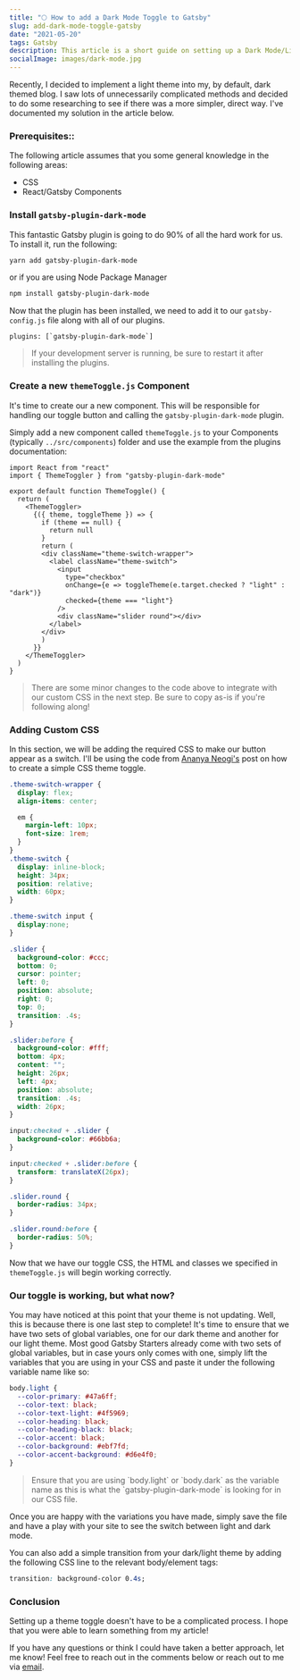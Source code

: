 ```yaml
---
title: "🌕 How to add a Dark Mode Toggle to Gatsby"
slug: add-dark-mode-toggle-gatsby
date: "2021-05-20"
tags: Gatsby
description: This article is a short guide on setting up a Dark Mode/Light Mode Toggle with CSS and a Custom Component.
socialImage: images/dark-mode.jpg
---
```


Recently, I decided to implement a light theme into my, by default,
dark themed blog. I saw lots of unnecessarily complicated methods and
decided to do some researching to see if there was a more simpler,
direct way. I've documented my solution in the article below.

### Prerequisites::

The following article assumes that you some general knowledge in the
following areas:

- CSS
- React/Gatsby Components

### Install `gatsby-plugin-dark-mode`

This fantastic Gatsby plugin is going to do 90% of all the hard work
for us. To install it, run the following:

```bash
yarn add gatsby-plugin-dark-mode
```

or if you are using Node Package Manager

```bash
npm install gatsby-plugin-dark-mode
```

Now that the plugin has been installed, we need to add it to our
`gatsby-config.js` file along with all of our plugins.

```JS
plugins: [`gatsby-plugin-dark-mode`]
```

<blockquote id="blockquote-warning">
If your development server is running, be sure to restart it after installing the plugins.
</blockquote>

### Create a new `themeToggle.js` Component

It's time to create our a new component. This will be responsible for
handling our toggle button and calling the `gatsby-plugin-dark-mode`
plugin.

Simply add a new component called `themeToggle.js` to your Components
(typically `../src/components`) folder and use the example from the
plugins documentation:

```JS
import React from "react"
import { ThemeToggler } from "gatsby-plugin-dark-mode"

export default function ThemeToggle() {
  return (
    <ThemeToggler>
      {({ theme, toggleTheme }) => {
        if (theme == null) {
          return null
        }
        return (
        <div className="theme-switch-wrapper">
          <label className="theme-switch">
            <input
              type="checkbox"
              onChange={e => toggleTheme(e.target.checked ? "light" : "dark")}
              checked={theme === "light"}
            />
            <div className="slider round"></div>
          </label>
        </div>
        )
      }}
    </ThemeToggler>
  )
}
```

<blockquote id="blockquote-info">
There are some minor changes to the code above to integrate with our custom CSS in the next step. Be sure to copy as-is if you're following along!
</blockquote>

### Adding Custom CSS

In this section, we will be adding the required CSS to make our button
appear as a switch. I'll be using the code from
[Ananya Neogi's](https://dev.to/ananyaneogi/create-a-dark-light-mode-switch-with-css-variables-34l8)
post on how to create a simple CSS theme toggle.

```CSS
.theme-switch-wrapper {
  display: flex;
  align-items: center;

  em {
    margin-left: 10px;
    font-size: 1rem;
  }
}
.theme-switch {
  display: inline-block;
  height: 34px;
  position: relative;
  width: 60px;
}

.theme-switch input {
  display:none;
}

.slider {
  background-color: #ccc;
  bottom: 0;
  cursor: pointer;
  left: 0;
  position: absolute;
  right: 0;
  top: 0;
  transition: .4s;
}

.slider:before {
  background-color: #fff;
  bottom: 4px;
  content: "";
  height: 26px;
  left: 4px;
  position: absolute;
  transition: .4s;
  width: 26px;
}

input:checked + .slider {
  background-color: #66bb6a;
}

input:checked + .slider:before {
  transform: translateX(26px);
}

.slider.round {
  border-radius: 34px;
}

.slider.round:before {
  border-radius: 50%;
}
```

Now that we have our toggle CSS, the HTML and classes we specified in
`themeToggle.js` will begin working correctly.

### Our toggle is working, but what now?

You may have noticed at this point that your theme is not updating.
Well, this is because there is one last step to complete! It's time to
ensure that we have two sets of global variables, one for our dark
theme and another for our light theme. Most good Gatsby Starters
already come with two sets of global variables, but in case yours only
comes with one, simply lift the variables that you are using in your
CSS and paste it under the following variable name like so:

```CSS
body.light {
  --color-primary: #47a6ff;
  --color-text: black;
  --color-text-light: #4f5969;
  --color-heading: black;
  --color-heading-black: black;
  --color-accent: black;
  --color-background: #ebf7fd;
  --color-accent-background: #d6e4f0;
}
```

<blockquote id="blockquote-warning">
Ensure that you are using `body.light` or `body.dark` as the variable name as this is what the `gatsby-plugin-dark-mode` is looking for in our CSS file.
</blockquote>

Once you are happy with the variations you have made, simply save the
file and have a play with your site to see the switch between light
and dark mode.

You can also add a simple transition from your dark/light theme by
adding the following CSS line to the relevant body/element tags:

```CSS
transition: background-color 0.4s;
```

### Conclusion

Setting up a theme toggle doesn't have to be a complicated process. I
hope that you were able to learn something from my article!

If you have any questions or think I could have taken a better
approach, let me know! Feel free to reach out in the comments below or
reach out to me via [email](mailto:zacchary@puckeridge.me).
